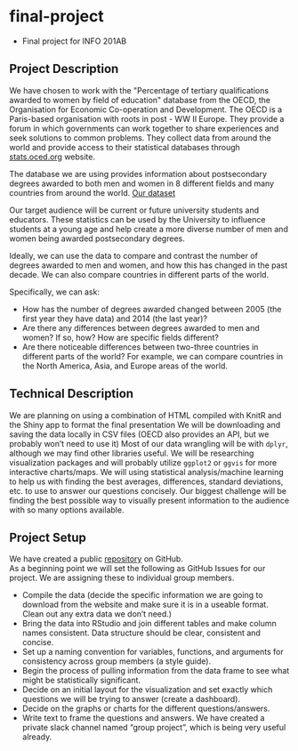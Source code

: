 # final-project

* Final project for INFO 201AB

## Project Description
We have chosen to work with the "Percentage of tertiary qualifications awarded to women by field of education"  database from the OECD, the Organisation for Economic Co-operation and Development.  The OECD is a Paris-based organisation with roots in post - WW II Europe. They provide a forum in which governments can work together to share experiences and seek solutions to common problems.  They collect data from around the world and provide access to their statistical databases through [stats.oced.org](http://stats.oecd.org/) website. 

The database we are using provides information about postsecondary degrees awarded to both men and women in 8 different fields and many countries from around the world.  [Our dataset](http://stats.oecd.org//Index.aspx?QueryId=70547)

Our target audience will be current or future university students and educators.
These statistics can be used by the University to influence students at a young age and help create a more diverse number of men and women being awarded postsecondary degrees. 

Ideally, we can use the data to compare and contrast the number of degrees awarded to men and women, and how this has changed in the past decade.  We can also compare countries in different parts of the world.  

Specifically, we can ask:

* How has the number of degrees awarded changed between 2005 (the first year they have data) and 2014 (the last year)?
* Are there any differences between degrees awarded to men and women? If so, how? How are specific fields different?
* Are there noticeable differences between two-three countries in different parts of the world? For example, we can compare countries in the North America, Asia, and Europe areas of the world. 
		

## Technical Description
We are planning on using a combination of HTML compiled with KnitR and the Shiny app to format the final presentation
We will be downloading and saving the data locally in CSV files (OECD also provides an API, but we probably won’t need to use it)
Most of our data wrangling will be with `dplyr`, although we may find other libraries useful.
We will be researching visualization packages and will probably utilize `ggplot2` or `ggvis` for more interactive charts/maps.
We will using statistical analysis/machine learning to help us with finding the best averages, differences, standard deviations, etc. to use to answer our questions concisely.
Our biggest challenge will be finding the best possible way to visually present information to the audience with so many options available.

## Project Setup
We have created a public [repository](https://github.com/INFO201AB-Group3/final-project.git) on GitHub.  
As a beginning point we will set the following as GitHub Issues for our project.  We are assigning these to individual group members.
* Compile the data (decide the specific information we are going to download from the website and make sure it is in a useable format.  Clean out any extra data we don’t need.)
* Bring the data into RStudio and join different tables and make column names consistent.  Data structure should be clear, consistent and concise. 
* Set up a naming convention for variables, functions, and arguments  for consistency across group members (a style guide).
* Begin the process of pulling information from the data frame to see what might be statistically significant. 
* Decide on an initial layout for the visualization and set exactly which questions we will be trying to answer (create a dashboard).
* Decide on the graphs or charts for the different questions/answers. 
* Write text to frame the questions and answers.
We have created a private slack channel named “group project”, which is being very useful already.
